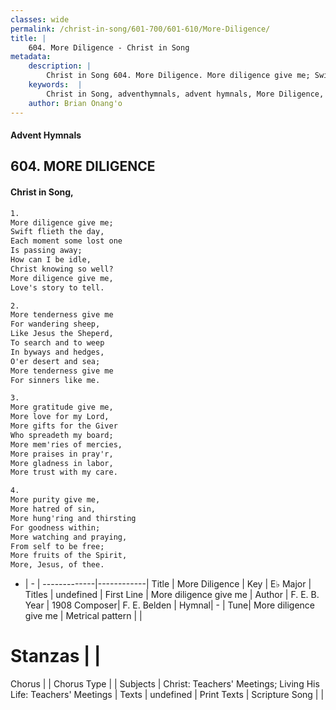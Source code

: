 ```yaml
---
classes: wide
permalink: /christ-in-song/601-700/601-610/More-Diligence/
title: |
    604. More Diligence - Christ in Song
metadata:
    description: |
        Christ in Song 604. More Diligence. More diligence give me; Swift flieth the day, Each moment some lost one Is passing away; How can I be idle, Christ knowing so well? More diligence give me, Love's story to tell.
    keywords:  |
        Christ in Song, adventhymnals, advent hymnals, More Diligence, More diligence give me. 
    author: Brian Onang'o
---
```


#### Advent Hymnals
## 604. MORE DILIGENCE
####  Christ in Song,

```txt
1.
More diligence give me;
Swift flieth the day,
Each moment some lost one
Is passing away;
How can I be idle,
Christ knowing so well?
More diligence give me,
Love's story to tell.

2.
More tenderness give me
For wandering sheep,
Like Jesus the Sheperd,
To search and to weep
In byways and hedges,
O'er desert and sea;
More tenderness give me
For sinners like me. 

3.
More gratitude give me,
More love for my Lord,
More gifts for the Giver
Who spreadeth my board;
More mem'ries of mercies,
More praises in pray'r,
More gladness in labor,
More trust with my care.

4.
More purity give me,
More hatred of sin,
More hung'ring and thirsting
For goodness within;
More watching and praying,
From self to be free;
More fruits of the Spirit,
More, Jesus, of thee.

```

- |   -  |
-------------|------------|
Title | More Diligence |
Key | E♭ Major |
Titles | undefined |
First Line | More diligence give me |
Author | F. E. B.
Year | 1908
Composer| F. E. Belden |
Hymnal|  - |
Tune| More diligence give me |
Metrical pattern | |
# Stanzas |  |
Chorus |  |
Chorus Type |  |
Subjects | Christ: Teachers' Meetings; Living His Life: Teachers' Meetings |
Texts | undefined |
Print Texts | 
Scripture Song |  |
    

